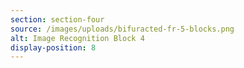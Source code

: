 ```yaml
---
section: section-four
source: /images/uploads/bifuracted-fr-5-blocks.png
alt: Image Recognition Block 4
display-position: 8
---
```

